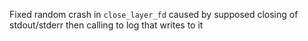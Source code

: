 Fixed random crash in `close_layer_fd` caused by supposed closing of stdout/stderr then calling to log that writes to it